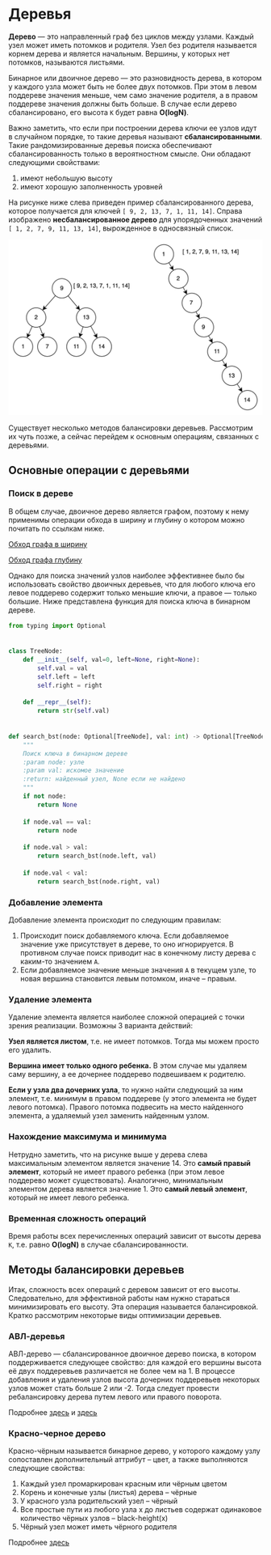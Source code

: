 # Деревья

**Дерево** — это направленный граф без циклов между узлами. Каждый узел может иметь потомков и родителя. Узел без
родителя называется корнем дерева и является начальным. Вершины, у которых нет потомков, называются листьями.

Бинарное или двоичное дерево — это разновидность дерева, в котором у каждого узла может быть не более двух потомков. При
этом в левом поддереве значения меньше, чем само значение родителя, а в правом поддереве значения должны быть больше. В
случае если дерево сбалансировано, его высота ``К`` будет равна **O(logN)**.

Важно заметить, что если при построении дерева ключи ее узлов идут в случайном порядке, то такие деревья называют
**сбалансированными**. Такие рандомизированные деревья поиска обеспечивают сбалансированность только в вероятностном
смысле. Они обладают следующими свойствами:

1) имеют небольшую высоту
1) имеют хорошую заполненность уровней

На рисунке ниже слева приведен пример сбалансированного дерева, которое получается для
ключей ``[ 9, 2, 13, 7, 1, 11, 14]``. Справа изображено **несбалансированное дерево** для упорядоченных
значений ``[ 1, 2, 7, 9, 11, 13, 14]``, вырожденное в односвязный список.

![Сбалансированное и несбалансированное деревья](../img/tree_1.png)

Существует несколько методов балансировки деревьев. Рассмотрим их чуть позже, а сейчас перейдем к основным операциям,
связанных с деревьями.

## Основные операции с деревьями

### Поиск в дереве

В общем случае, двоичное дерево является графом, поэтому к нему применимы операции обхода в ширину и глубину о котором
можно почитать по ссылкам ниже.

[Обход графа в ширину](bfs.md)

[Обход графа глубину](dfs.md)

Однако для поиска значений узлов наиболее эффективнее было бы использовать свойство двоичных деревьев, что для любого
ключа его левое поддерево содержит только меньшие ключи, а правое — только большие. Ниже представлена функция для поиска
ключа в бинарном дереве.

```python
from typing import Optional


class TreeNode:
    def __init__(self, val=0, left=None, right=None):
        self.val = val
        self.left = left
        self.right = right

    def __repr__(self):
        return str(self.val)


def search_bst(node: Optional[TreeNode], val: int) -> Optional[TreeNode]:
    """
    Поиск ключа в бинарном дереве
    :param node: узле
    :param val: искомое значение
    :return: найденный узел, None если не найдено
    """
    if not node:
        return None

    if node.val == val:
        return node

    if node.val > val:
        return search_bst(node.left, val)

    if node.val < val:
        return search_bst(node.right, val)
```

### Добавление элемента

Добавление элемента происходит по следующим правилам:

1. Происходит поиск добавляемого ключа. Если добавляемое значение уже присутствует в дереве, то оно игнорируется. В
   противном случае поиск приводит нас в конечному листу дерева с каким-то значением ``A``.
1. Если добавляемое значение меньше значения ``A`` в текущем узле, то новая вершина становится левым потомком, иначе –
   правым.

### Удаление элемента

Удаление элемента является наиболее сложной операцией с точки зрения реализации. Возможны 3 варианта действий:

**Узел является листом**, т.е. не имеет потомков. Тогда мы можем просто его удалить.

**Вершина имеет только одного ребенка.** В этом случае мы удаляем саму вершину, а ее дочернее поддерево подвешиваем к
родителю.

**Если у узла два дочерних узла**, то нужно найти следующий за ним элемент, т.е. минимум в правом поддереве (у этого
элемента не будет левого потомка). Правого потомка подвесить на место найденного элемента, а удаляемый узел заменить
найденным узлом.

### Нахождение максимума и минимума

Нетрудно заметить, что на рисунке выше у дерева слева максимальным элементом является значение 14. Это **самый правый
элемент**, который не имеет правого ребенка (при этом левое поддерево может существовать). Аналогично, минимальным
элементом дерева является значение 1. Это **самый левый элемент**, который не имеет левого ребенка.

### Временная сложность операций

Время работы всех перечисленных операций зависит от высоты дерева ``К``, т.е. равно **O(logN)** в случае
сбалансированности.

## Методы балансировки деревьев

Итак, сложность всех операций с деревом зависит от его высоты. Следовательно, для эффективной работы нам нужно стараться
минимизировать его высоту. Эта операция называется балансировкой. Кратко рассмотрим некоторые виды оптимизации деревьев.

### АВЛ-деревья

АВЛ-дерево — сбалансированное двоичное дерево поиска, в котором поддерживается следующее свойство: для каждой его
вершины высота её двух поддеревьев различается не более чем на 1. В процессе добавления и удаления узлов высота дочерних
поддеревьев некоторых узлов может стать больше 2 или -2. Тогда следует провести ребалансировку дерева путем левого или
правого поворота.

Подробнее [здесь](https://neerc.ifmo.ru/wiki/index.php?title=%D0%90%D0%92%D0%9B-%D0%B4%D0%B5%D1%80%D0%B5%D0%B2%D0%BE)
и [здесь](https://habr.com/ru/articles/150732/)

### Красно-черное дерево

Красно-чёрным называется бинарное дерево, у которого каждому узлу сопоставлен дополнительный аттрибут – цвет, а также
выполняются следующие свойства:

1. Каждый узел промаркирован красным или чёрным цветом
2. Корень и конечные узлы (листья) дерева – чёрные
3. У красного узла родительский узел – чёрный
4. Все простые пути из любого узла x до листьев содержат одинаковое количество чёрных узлов – black-height(x)
5. Чёрный узел может иметь чёрного родителя

Подробнее [здесь](https://neerc.ifmo.ru/wiki/index.php?title=%D0%9A%D1%80%D0%B0%D1%81%D0%BD%D0%BE-%D1%87%D0%B5%D1%80%D0%BD%D0%BE%D0%B5_%D0%B4%D0%B5%D1%80%D0%B5%D0%B2%D0%BE)
